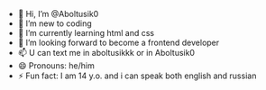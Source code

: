 - 👋 Hi, I’m @Aboltusik0
- 👀 I’m new to coding
- 🌱 I’m currently learning html and css
- 💞️ I’m looking forward to become a frontend developer
- 📫 U can text me in <telegram>aboltusikkk<telegram> or in <instagram>Aboltusik0<instragram>
- 😄 Pronouns: he/him
- ⚡ Fun fact: I am 14 y.o. and i can speak both english and russian

<!---
Aboltusik0/Aboltusik0 is a ✨ special ✨ repository because its `README.md` (this file) appears on your GitHub profile.
You can click the Preview link to take a look at your changes.
--->
